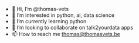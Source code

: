 - 👋 Hi, I’m @thomas-vets
- 👀 I’m interested in python, ai, data science
- 🌱 I’m currently learning python
- 💞️ I’m looking to collaborate on talk2yourdata apps
- 📫 How to reach me thomas@thomasvets.be

<!---
thomas-vets/thomas-vets is a ✨ special ✨ repository because its `README.md` (this file) appears on your GitHub profile.
You can click the Preview link to take a look at your changes.
--->
